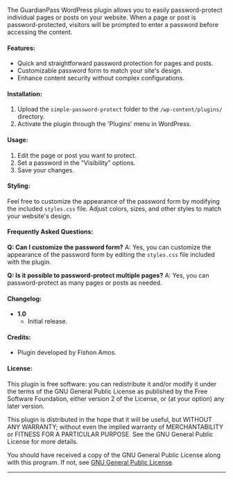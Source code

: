 The GuardianPass WordPress plugin allows you to easily password-protect individual pages or posts on your website. When a page or post is password-protected, visitors will be prompted to enter a password before accessing the content.

#### Features:
- Quick and straightforward password protection for pages and posts.
- Customizable password form to match your site's design.
- Enhance content security without complex configurations.

#### Installation:
1. Upload the `simple-password-protect` folder to the `/wp-content/plugins/` directory.
2. Activate the plugin through the 'Plugins' menu in WordPress.

#### Usage:
1. Edit the page or post you want to protect.
2. Set a password in the "Visibility" options.
3. Save your changes.

#### Styling:
Feel free to customize the appearance of the password form by modifying the included `styles.css` file. Adjust colors, sizes, and other styles to match your website's design.

#### Frequently Asked Questions:
**Q: Can I customize the password form?**
A: Yes, you can customize the appearance of the password form by editing the `styles.css` file included with the plugin.

**Q: Is it possible to password-protect multiple pages?**
A: Yes, you can password-protect as many pages or posts as needed.

#### Changelog:
- **1.0**
  - Initial release.

#### Credits:
- Plugin developed by Fishon Amos.

#### License:
This plugin is free software: you can redistribute it and/or modify it under the terms of the GNU General Public License as published by the Free Software Foundation, either version 2 of the License, or (at your option) any later version.

This plugin is distributed in the hope that it will be useful, but WITHOUT ANY WARRANTY; without even the implied warranty of MERCHANTABILITY or FITNESS FOR A PARTICULAR PURPOSE. See the GNU General Public License for more details.

You should have received a copy of the GNU General Public License along with this program. If not, see [GNU General Public License](https://www.gnu.org/licenses/gpl-2.0.html).

---
